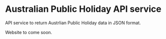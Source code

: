 Australian Public Holiday API service
=====================================

API service to return Austrlian Public Holiday data in JSON format.  

Website to come soon.
